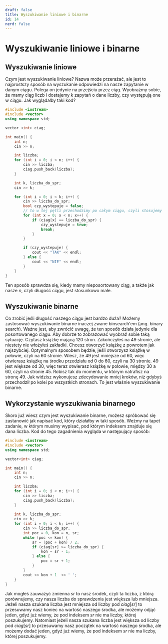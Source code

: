 ```yaml
---
draft: false
title: Wyszukiwanie liniowe i binarne
id: 14
nerd: false
---
```

# Wyszukiwanie liniowe i binarne
## Wyszukiwanie liniowe
Czym jest wyszukiwanie liniowe? Nazwa może przerażać, ale jest to najprostszy sposób na wyszukanie odpowiedzi na nasze zapytanie w danym ciągu. Polega on jedynie na przejściu przez ciąg. Wyobraźmy sobie, że mamy ciąg liczb i dostajemy $k$ zapytań o dane liczby, czy występują one w ciągu. Jak wyglądałby taki kod?
```cpp
#include <iostream>
#include <vector>
using namespace std;

vector <int> ciag;

int main() {
	int n;
	cin >> n;

	int liczba;
	for (int i = 0; i < n; i++) {
		cin >> liczba;
		ciag.push_back(liczba);
	}

	int k, liczba_do_spr;
	cin >> k;

	for (int i = 0; i < k; i++) {
		cin >> liczba_do_spr;
		bool czy_wystepuje = false;
		// to w tej pętli przechodzimy po całym ciągu, czyli stosujemy wyszukiwanie liniowe
		for (int x = 0; x < n; x++) {
			if (ciag[x] == liczba_do_spr) {
				czy_wystepuje = true;
				break;
			}
		}

		if (czy_wystepuje) {
			cout << "TAK" << endl;
		} else {
			cout << "NIE" << endl;
		}
	}
}
```
Ten sposób sprawdza się, kiedy mamy nieposortowany ciąg, a także jak nasze $n$, czyli długość ciągu, jest stosunkowo małe.

## Wyszukiwanie binarne
Co zrobić jeśli długość naszego ciągu jest bardzo duża? Możemy zastosować wyszukiwanie binarne inaczej zwane binsearch'em (ang. binary search). Ważne jest, aby zwrócić uwagę, że ten sposób działa jedynie dla posortowanego ciągu. Aby dobrze to zobrazować wyobraź sobie taką sytuację. Czytasz książkę mającą 120 stron. Zakończyłeś na 49 stronie, ale niestety nie włożyłeś zakładki. Chcesz otworzyć książkę z powrotem jak najszybciej. Optymalnym sposobem będzie, jeśli otworzysz książkę w połowie, czyli na 60 stronie. Wiesz, że 49 jest mniejsze od 60, więc otwierasz książkę na środku przedziału od 0 do 60, czyli na 30 stronie. 49 jest większe od 30, więc teraz otwierasz książkę w połowie, między 30 a 60, czyli na stronie 45. Robisz tak do momentu, w którym natrafisz na stronę 49. Jak widzisz wykonujesz zdecydowanie mniej kroków, niż gdybyś przechodził po kolei po wszystkich stronach. To jest właśnie wyszukiwanie binarne.

## Wykorzystanie wyszukiwania binarnego
Skoro już wiesz czym jest wyszukiwanie binarne, możesz spróbować się zastanowić jak napisać kod, który działałby w taki sposób. Weźmy na tapet zadanie, w którym musimy wypisać, pod którym indeksem znajduje się dana liczba. Kod do tego zagadnienia wygląda w następujący sposób:
```cpp
#include <iostream>
#include <vector>
using namespace std;

vector<int> ciag;

int main() {
	int n;
	cin >> n;

	int liczba;
	for (int i = 0; i < n; i++) {
		cin >> liczba;
		ciag.push_back(liczba);
	}
	
	int k, liczba_do_spr;
	cin >> k;
	for (int i = 0; i < k; i++) {
		cin >> liczba_do_spr;
		int poc = 0, kon = n, sr;
		while (poc <= kon) {
			sr = (poc + kon) / 2;
			if (ciag[sr] >= liczba_do_spr) {
				kon = sr - 1;
			} else {
				poc = sr + 1;
			}
		}
		cout << kon + 1  << ' ';
	}
}
```
Jak mogłeś zauważyć zmienna $sr$ to nasz środek, czyli ta liczba, z którą porównujemy, czy nasza liczba do sprawdzenia jest większa lub mniejsza. Jeżeli nasza szukana liczba jest mniejsza od liczby pod $ciag[sr]$ to przesuwamy nasz koniec na wartość naszego środka, ale możemy odjąć jeden, gdyż już wiemy, że pod indeksem $sr$ nie ma liczby, której poszukujemy. Natomiast jeżeli nasza szukana liczba jest większa od liczby pod $ciag[sr]$ to przesuwamy nasz początek na wartość naszego środka, ale możemy dodać jeden, gdyż już wiemy, że pod indeksem $sr$ nie ma liczby, której poszukujemy.